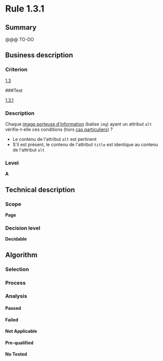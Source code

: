 # Rule 1.3.1

## Summary

@@@ TO-DO

## Business description

### Criterion

[1.3](http://references.modernisation.gouv.fr/sites/default/files/RGAA3_RC2-1/referentiel_technique.htm#crit-1-3)

###Test

[1.3.1](http://references.modernisation.gouv.fr/sites/default/files/RGAA3_RC2-1/referentiel_technique.htm#test-1-3-1)

### Description

Chaque <a href="http://references.modernisation.gouv.fr/sites/default/files/RGAA3_RC2-1/glossaire.htm#mimgInfo">image porteuse d'information</a> (balise `img`) ayant un attribut `alt` v&eacute;rifie-t-elle ces conditions (hors <a href="http://references.modernisation.gouv.fr/sites/default/files/RGAA3_RC2-1/cas_particulier.htm#cpCrit1-3" title="Cas particuliers pour le crit&egrave;re 1.3">cas particuliers</a>) ? 
 
 * Le contenu de l'attribut `alt` est pertinent 
 * S'il est pr&eacute;sent, le contenu de l'attribut `title` est identique au contenu de l'attribut `alt` 


### Level

**A**

## Technical description

### Scope

**Page**

### Decision level

**Decidable**

## Algorithm

### Selection

### Process

### Analysis

#### Passed

#### Failed

#### Not Applicable

#### Pre-qualified

#### No Tested 






